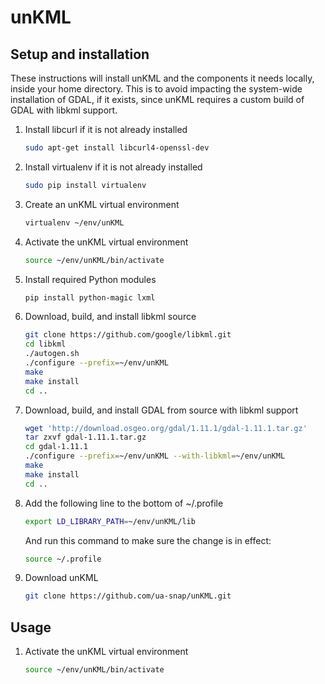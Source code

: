 unKML
=====

## Setup and installation

These instructions will install unKML and the components it needs locally, inside your home directory. This is to avoid impacting the system-wide installation of GDAL, if it exists, since unKML requires a custom build of GDAL with libkml support. 

 1. Install libcurl if it is not already installed

    ```bash
    sudo apt-get install libcurl4-openssl-dev
    ```

 1. Install virtualenv if it is not already installed

    ```bash
    sudo pip install virtualenv
    ```

 1. Create an unKML virtual environment

    ```bash
    virtualenv ~/env/unKML
    ```

 1. Activate the unKML virtual environment

    ```bash
    source ~/env/unKML/bin/activate
    ```

 1. Install required Python modules

    ```bash
    pip install python-magic lxml
    ```

 1. Download, build, and install libkml source

    ```bash
    git clone https://github.com/google/libkml.git
    cd libkml
    ./autogen.sh
    ./configure --prefix=~/env/unKML
    make
    make install
    cd ..
    ```

 1. Download, build, and install GDAL from source with libkml support

    ```bash
    wget 'http://download.osgeo.org/gdal/1.11.1/gdal-1.11.1.tar.gz'
    tar zxvf gdal-1.11.1.tar.gz
    cd gdal-1.11.1
    ./configure --prefix=~/env/unKML --with-libkml=~/env/unKML
    make
    make install
    cd ..
    ```

 1. Add the following line to the bottom of ~/.profile

    ```bash
    export LD_LIBRARY_PATH=~/env/unKML/lib
    ```

    And run this command to make sure the change is in effect:

    ```bash
    source ~/.profile
    ```

 1. Download unKML

    ```bash
    git clone https://github.com/ua-snap/unKML.git
    ```

## Usage

 1. Activate the unKML virtual environment

    ```bash
    source ~/env/unKML/bin/activate
    ```
